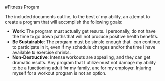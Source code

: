 #Fitness Progam

The included documents outline, to the best of my ability, an attempt to create a program that will accomplish the following goals:
- **Work**: The program must actually get results. I personally, do not have the time to go down paths that will not produce positive health benefits.
- **Be Sustainable**: The program must be simple enough that I can continue to participate in it, even if my schedule changes and/or the time I have available to exercise shrinks. 
- **Non-Destructive**: Intense workouts are appealing, and they can get dramatic results. Any program that I utilize must not damage my ability to be a functioning adult for my family, and for my employer. Injuring myself for a workout program is not an option. 
